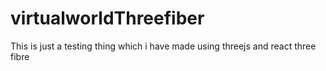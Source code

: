 # virtualworldThreefiber
This is just a testing thing which i have made using threejs and react three fibre
